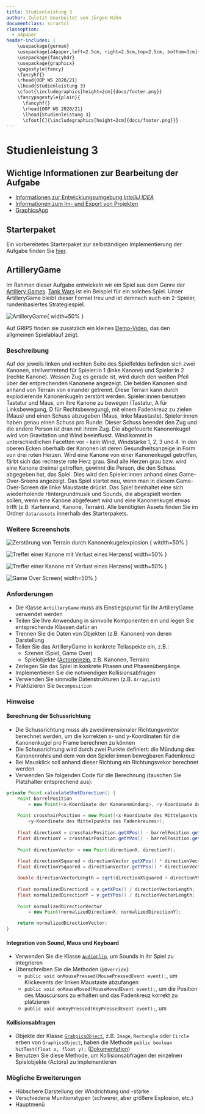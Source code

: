 ```yaml
---
title: Studienleistung 3
author: Zuletzt bearbeitet von Jürgen Hahn
documentclass: scrartcl
classoption:
  - a4paper
header-includes: |
    \usepackage{german} 
    \usepackage[a4paper,left=2.5cm, right=2.5cm,top=2.5cm, bottom=3cm]{geometry}
    \usepackage{fancyhdr}
    \usepackage{graphicx}
    \pagestyle{fancy}
    \fancyhf{}
    \rhead{OOP WS 2020/21}
    \lhead{Studienleistung 3}
    \cfoot{\includegraphics[height=2cm]{docs/footer.png}}
    \fancypagestyle{plain}{
      \fancyhf{}
      \rhead{OOP WS 2020/21}
      \lhead{Studienleistung 3}
      \cfoot[C]{\includegraphics[height=2cm]{docs/footer.png}}}
---
```



# Studienleistung 3

## Wichtige Informationen zur Bearbeitung der Aufgabe 
  - [Informationen zur Entwicklungsumgebung *IntelliJ IDEA*](https://elearning.uni-regensburg.de/mod/book/view.php?id=1480675)
  - [Informationen zum Im- und Export von Projekten](https://elearning.uni-regensburg.de/mod/book/view.php?id=1480675&chapterid=51551)
  - [GraphicsApp](https://elearning.uni-regensburg.de/mod/url/view.php?id=1482162)

## Starterpaket

Ein vorbereitetes Starterpaket zur selbständigen Implementierung der Aufgabe finden Sie [hier](https://github.com/OOP-Ubungen-WS2020-21/U00-Template-fuer-Aufgaben/archive/Starterpaket.zip).

## ArtilleryGame

Im Rahmen dieser Aufgabe entwickeln wir ein Spiel aus dem Genre der [Artillery Games](https://en.wikipedia.org/wiki/Artillery_game). 
[Tank Wars](https://dosgames.com/game/tank-wars/) ist ein Beispiel für ein solches Spiel.
Unser ArtilleryGame bleibt dieser Formel treu und ist demnach auch ein 2-Spieler, rundenbasiertes Strategiespiel.

![ArtilleryGame](docs/artillerygame.png){ width=50% }

Auf GRIPS finden sie zusätzlich ein kleines [Demo-Video](https://elearning.uni-regensburg.de/mod/resource/view.php?id=1596083), das den allgmeinen Spielablauf zeigt.

### Beschreibung
Auf der jeweils linken und rechten Seite des Spielfeldes befinden sich zwei Kanonen, stellvertretend für Spieler:in 1 (linke Kanone) und Spieler:in 2 (rechte Kanone).
Wessen Zug es gerade ist, wird durch den weißen Pfeil über der entprechenden Kanonene angezeigt.
Die beiden Kanonen sind anhand von Terrain von einander getrennt.
Diese Terrain kann durch explodierende Kanonenkugeln zerstört werden.
Spieler:innen benutzen Tastatur und Maus, um ihre Kanone zu bewegen (Tastatur, A für Linksbewegung, D für Rechtsbewegung), mit einem Fadenkreuz zu zielen (Maus) und einen Schuss abzugeben (Maus, linke Maustaste).
Spieler:innen haben genau einen Schuss pro Runde.
Dieser Schuss beendet den Zug und die andere Person ist dran mit ihrem Zug.
Die abgefeuerte Kanonenkugel wird von Gravitation und Wind beeinflusst.
Wind kommt in unterschiedlichen Facetten vor - kein Wind, Windstärke 1, 2, 3 und 4.
In den oberen Ecken oberhalb der Kanonen ist deren Gesundheitsanzeige in Form von drei roten Herzen.
Wird eine Kanone von einer Kanonenkugel getroffen, färbt sich das rechteste rote Herz grau.
Sind alle Herzen grau bzw. wird eine Kanone dreimal getroffen, gewinnt die Person, die den Schuss abgegeben hat, das Spiel.
Dies wird den Spieler:innen anhand eines Game-Over-Sreens angezeigt.
Das Spiel startet neu, wenn man in diesem Game-Over-Screen die linke Maustaste drückt.
Das Spiel beinhaltet eine sich wiederholende Hintergrundmusik und Sounds, die abgespielt werden sollen, wenn eine Kanone abgefeuert wird und eine Kanonenkugel etwas trifft (z.B. Kartenrand, Kanone, Terrain).
Alle benötigten Assets finden Sie im Ordner `data/assets` innerhalb des Starterpakets.

### Weitere Screenshots

![Zerstörung von Terrain durch Kanonenkugelexplosion](docs/destructibleTerrain.png) { witdth=50% }

![Treffer einer Kanone mit Verlust eines Herzens](docs/healthLoss.png){ width=50% }

![Treffer einer Kanone mit Verlust eines Herzens](docs/healthLoss.png){ width=50% }

![Game Over Screen](docs/gameOver.png){ width=50% }

### Anforderungen
* Die Klasse `ArtilleryGame` muss als Einstiegspunkt für Ihr ArtilleryGame verwendet werden
* Teilen Sie Ihre Anwendung in sinnvolle Komponenten ein und legen Sie entsprechende Klassen dafür an
* Trennen Sie die Daten von Objekten (z.B. Kanonen) von deren Darstellung
* Teilen Sie das ArtilleryGame in konkrete Teilaspekte ein, z.B.:
  * Szenen (Spiel, Game Over)
  * Spielobjekte ([Actorprinzip](https://gamedev.stackexchange.com/questions/151169/what-is-an-actor-in-game-development#:~:text=A%20game%20actor%20is%20an,might%20even%20be%20an%20actor.), z.B. Kanonen, Terrain)
* Zerlegen Sie das Spiel in konkrete Phasen und Phasenübergänge.
* Implementieren Sie die notwendigen Kollisionsabfragen
* Verwenden Sie sinnvolle Datenstrukturen (z.B. `ArrayList`)
* Praktizieren Sie `Decomposition`

### Hinweise

#### Berechnung der Schussrichtung
* Die Schussrichtung muss als zweidimensionaler Richtungsvektor berechnet werden, um die korrekten x- und y-Koordinaten für die Kanonenkugel pro Frame berechnen zu können
* Die Schussrichtung wird durch zwei Punkte definiert: die Mündung des Kanonenrohrs und dem von den Spieler:innen bewegbaren Fadenkreuz
* Bei Mausklick soll anhand dieser Richtung ein Richtungsvekor berechnet werden
* Verwenden Sie folgenden Code für die Berechnung (tauschen Sie Platzhalter entsprechend aus):

```java
private Point calculateShotDirection() {
    Point barrelPosition 
    	= new Point(<x-Koordinate der Kanonenmündung>, <y-Koordinate der Kanonenmündung>);
    
    Point crosshairPosition = new Point(<x-Koordinate des Mittelpunkts des Fadenkreuzes>,
    	<y-Koordinate des Mittelpunkts des Fadenkreuzes>);
    
    float directionX = crosshairPosition.getXPos() - barrelPosition.getXPos();
    float directionY = crosshairPosition.getYPos() - barrelPosition.getYPos();
    
    Point directionVector = new Point(directionX, directionY);
    
    float directionXSquared = directionVector.getXPos() * directionVector.getXPos();
    float directionYSquared = directionVector.getYPos() * directionVector.getYPos();

    double directionVectorLength = sqrt(directionXSquared + directionYSquared);
    
    float normalizedDirectionX = v.getXPos() / directionVectorLength;
    float normalizedDirectionY = v.getYPos() / directionVectorLength;
    
    Point normalizedDirectionVector 
    	= new Point(normalizedDirectionX, normalizedDirectionY);

    return normalizedDirectionVector;
}

```

#### Integration von Sound, Maus und Keyboard
* Verwenden Sie die Klasse [`AudioClip`](https://oop-regensburg.github.io/GraphicsApp-Reborn-Library/html/classde_1_1ur_1_1mi_1_1oop_1_1audio_1_1_audio_clip.html), um Sounds in ihr Spiel zu integrieren
* Überschreiben Sie die Methoden (`@Override`):
  * `public void onMousePressed(MousePressedEvent event);`, um Klickevents der linken Maustaste abzufangen
  * `public void onMouseMoved(MouseMovedEvent event);`, um die Position des Mauscursors zu erhalten und das Fadenkreuz korrekt zu platzieren
  * `public void onKeyPressed(KeyPressedEvent event);`, um 
  
#### Kollisionsabfragen
* Objekte der Klasse [`GrahpicsObject`](https://oop-regensburg.github.io/GraphicsApp-Reborn-Library/html/classde_1_1ur_1_1mi_1_1oop_1_1graphics_1_1_graphics_object.html), z.B. `Image`, `Rectangle` oder `Circle` erben von `GraphicsObject`, haben die Methode `public boolean hitTest(float x, float y);` ([Dokumentation](https://oop-regensburg.github.io/GraphicsApp-Reborn-Library/html/classde_1_1ur_1_1mi_1_1oop_1_1graphics_1_1_graphics_object.html#aa058c4daea042244726ae347972511ae))
* Benutzen Sie diese Methode, um Kollisionsabfragen der einzelnen Spielobjekte (Actors) zu implementieren

### Mögliche Erweiterungen
* Hübschere Darstellung der Windrichtung und -stärke
* Verschiedene Munitionstypen (schwerer, aber größere Explosion, etc.) 
* Hauptmenü

